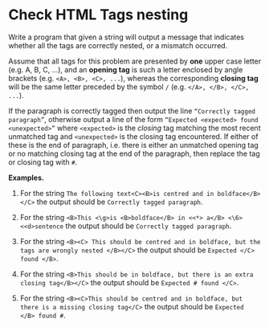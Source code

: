 # Check HTML Tags nesting

Write a program that given a string will output a message that indicates whether all the tags are correctly nested, or a mismatch occurred.

Assume that all tags for this problem are presented by **one** upper case letter (e.g. A, B, C, ...), and an **opening tag** is such a letter enclosed by angle brackets (e.g. ``<A>, <B>, <C>, ...``), whereas the corresponding **closing tag** will be the same letter preceded by the symbol ``/`` (e.g. ``</A>, </B>, </C>, ...``).

If the paragraph is correctly tagged then output the line ``“Correctly tagged paragraph”``, otherwise output a line of the form ``“Expected <expected> found <unexpected>”`` where ``<expected>`` is the _closing_ tag matching the most recent unmatched tag and ``<unexpected>`` is the closing tag encountered. If either of these is the end of paragraph, i.e. there is either an unmatched opening tag or no matching closing tag at the end of the paragraph, then replace the tag or closing tag with ``#``.

**Examples.**

1. For the string ``The following text<C><B>is centred and in boldface</B></C>`` the output should be ``Correctly tagged paragraph``.

1. For the string ``<B>This <\g>is <B>boldface</B> in <<*> a</B> <\6> <<d>sentence`` the output should be ``Correctly tagged paragraph``.

1. For the string ``<B><C> This should be centred and in boldface, but the tags are wrongly nested </B></C>`` the output should be ``Expected </C> found </B>``.

1. For the string ``<B>This should be in boldface, but there is an extra closing tag</B></C>`` the output should be ``Expected # found </C>``.

1. For the string ``<B><C>This should be centred and in boldface, but there is a missing closing tag</C>`` the output should be ``Expected </B> found #``.
